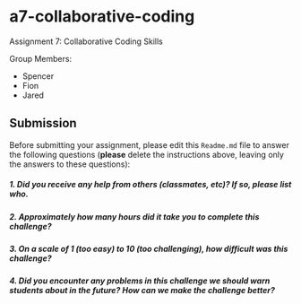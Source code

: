 # a7-collaborative-coding
Assignment 7: Collaborative Coding Skills

Group Members:
 - Spencer
 - Fion
 - Jared


Submission
----------

Before submitting your assignment, please edit this `Readme.md` file to answer the following questions (**please** delete the instructions above, leaving only the answers to these questions):

##### 1. Did you receive any help from others (classmates, etc)? If so, please list who.

> 

##### 2. Approximately how many hours did it take you to complete this challenge?

> 

##### 3. On a scale of 1 (too easy) to 10 (too challenging), how difficult was this challenge?

> 

##### 4. Did you encounter any problems in this challenge we should warn students about in the future? How can we make the challenge better?

> 